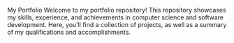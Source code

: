My Portfolio
Welcome to my portfolio repository! This repository showcases my skills, experience, and achievements in computer science and software development. Here, you’ll find a collection of projects, as well as a summary of my qualifications and accomplishments.
